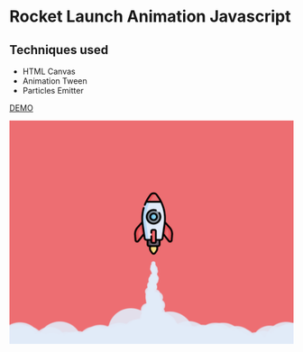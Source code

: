# Rocket Launch Animation Javascript

## Techniques used

- HTML Canvas
- Animation Tween
- Particles Emitter

[DEMO](https://iphong.github.io/rocket-launch-animation/)

![image](./cover.png)
